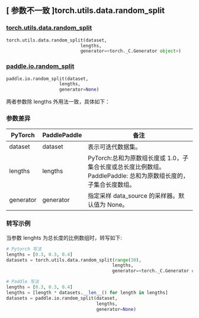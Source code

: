 ## [ 参数不一致 ]torch.utils.data.random_split
### [torch.utils.data.random_split](https://pytorch.org/docs/1.13/data.html?highlight=torch+utils+data+random_split#torch.utils.data.random_split)

```python
torch.utils.data.random_split(dataset,
                            lengths,
                            generator=<torch._C.Generator object>)
```

### [paddle.io.random_split](https://www.paddlepaddle.org.cn/documentation/docs/zh/api/paddle/io/random_split_cn.html)

```python
paddle.io.random_split(dataset,
                    lengths,
                    generator=None)
```

两者参数除 lengths 外用法一致，具体如下：
### 参数差异
| PyTorch       | PaddlePaddle | 备注                                                                  |
| ------------- | ------------ |---------------------------------------------------------------------|
| dataset          | dataset            | 表示可迭代数据集。                                                           |
| lengths         | lengths         | PyTorch:总和为原数组长度或 1.0，子集合长度或总长度比例数组。PaddlePaddle: 总和为原数组长度的，子集合长度数组。 |
| generator         | generator         | 指定采样 data_source 的采样器。默认值为 None。                                    |

### 转写示例
当参数 lenghts 为总长度的比例数组时，转写如下:
```python
# Pytorch 写法
lengths = [0.3, 0.3, 0.4]
datasets = torch.utils.data.random_split(range(30),
                                        lengths,
                                        generator=<torch._C.Generator object>)

# Paddle 写法
lengths = [0.3, 0.3, 0.4]
lengths = [length * datasets.__len__() for length in lengths]
datasets = paddle.io.random_split(dataset,
                                  lengths,
                                  generator=None)
```
